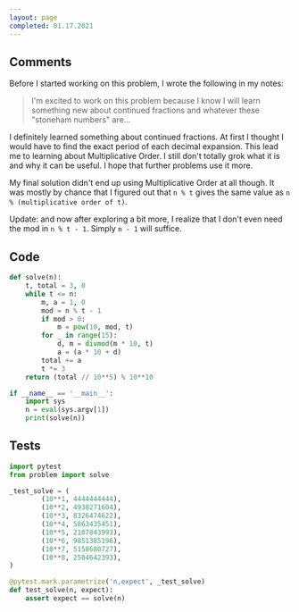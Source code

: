 ```yaml
---
layout: page
completed: 01.17.2021
---
```


## Comments

Before I started working on this problem, I wrote the following in my notes:

>    I'm excited to work on this problem because I know I will learn something
>    new about continued fractions and whatever these "stoneham numbers" are...

I definitely learned something about continued fractions.  At first I thought I
would have to find the exact period of each decimal expansion.  This lead me to
learning about Multiplicative Order.  I still don't totally grok what it is and
why it can be useful.  I hope that further problems use it more.

My final solution didn't end up using Multiplicative Order at all though.  It
was mostly by chance that I figured out that `n % t` gives the same value as `n
% (multiplicative order of t)`.

Update: and now after exploring a bit more, I realize that I don't even need
the mod in `n % t - 1`.  Simply `n - 1` will suffice.

## Code

```python
def solve(n):
    t, total = 3, 0
    while t <= n:
        m, a = 1, 0
        mod = n % t - 1
        if mod > 0:
            m = pow(10, mod, t)
        for _ in range(15):
            d, m = divmod(m * 10, t)
            a = (a * 10 + d)
        total += a
        t *= 3
    return (total // 10**5) % 10**10

if __name__ == '__main__':
    import sys
    n = eval(sys.argv[1])
    print(solve(n))
```

## Tests

```python
import pytest
from problem import solve

_test_solve = (
        (10**1, 4444444444),
        (10**2, 4938271604),
        (10**3, 8326474622),
        (10**4, 5863435451),
        (10**5, 2187843993),
        (10**6, 9851385196),
        (10**7, 5158680727),
        (10**8, 2584642393),
)

@pytest.mark.parametrize('n,expect', _test_solve)
def test_solve(n, expect):
    assert expect == solve(n)
```
